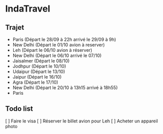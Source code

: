 IndaTravel
==========

Trajet
------

* Paris (Départ le 28/09 à 22h arrivé le 29/09 à 9h)
* New Delhi (Départ le 01/10 avion à reserver)
* Leh (Départ le 06/10 avion à réserver)
* New Delhi (Départ le 06/10 arrivé le 07/10)
* Jaisalmer (Départ le 08/10)
* Jodhpur (Départ le 10/10)
* Udaipur (Départ le 13/10)
* Jaipur (Départ le 16/10)
* Agra (Départ le 17/10)
* New Delhi (Départ le 20/10 à 13h15 arrivé à 18h55)
* Paris

Todo list
---------

[ ] Faire le visa
[ ] Réserver le billet avion pour Leh
[ ] Acheter un appareil photo

